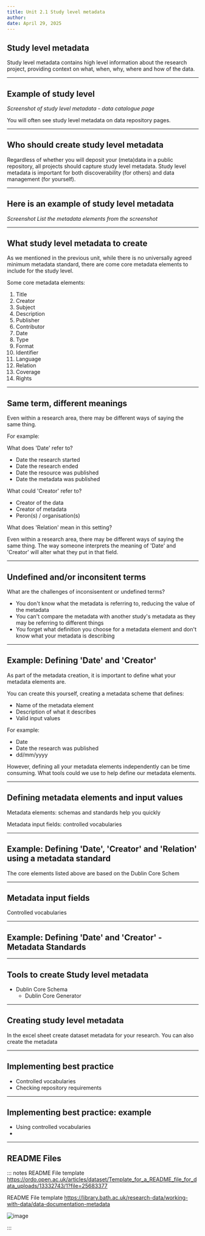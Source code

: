 ```yaml
---
title: Unit 2.1 Study level metadata
author: 
date: April 29, 2025
---
```

## Study level metadata

Study level metadata contains high level information about the research project, providing context on what, when, why, where and how of the data.

---
## Example of study level

_Screenshot of study level metadata - data catalogue page_

You will often see study level metadata on data repository pages.

---
## Who should create study level metadata

Regardless of whether you will deposit your (meta)data in a public repository, all projects should capture study level metadata.
Study level metadata is important for both discoverability (for others) and data management (for yourself).

---
## Here is an example of study level metadata

_Screenshot_
_List the metadata elements from the screenshot_

---
## What study level metadata to create

As we mentioned in the previous unit, while there is no universally agreed minimum metadata standard, there are come core metadata elements to include for the study level.

Some core metadata elements:

1. Title	
2. Creator	
3. Subject	
4. Description	
5. Publisher	
6. Contributor
7. Date
8. Type
9. Format
10. Identifier
11. Language
12. Relation
13. Coverage
14. Rights

---
## Same term, different meanings 

Even within a research area, there may be different ways of saying the same thing. 

For example: 

What does 'Date' refer to?
- Date the research started
- Date the research ended
- Date the resource was published
- Date the metadata was published

What could 'Creator' refer to?
- Creator of the data
- Creator of metadata
- Peron(s) / organisation(s)

What does 'Relation' mean in this setting?

Even within a research area, there may be different ways of saying the same thing. The way someone interprets the meaning of 'Date' and 'Creator' will alter what they put in that field.

---
## Undefined and/or inconsitent terms

What are the challenges of inconsisentent or undefined terms?
- You don't know what the metadata is referring to, reducing the value of the metadata
- You can't compare the metadata with another study's metadata as they may be referring to different things
- You forget what definition you choose for a metadata element and don't know what your metadata is describing

---
## Example: Defining 'Date' and 'Creator'

As part of the metadata creation, it is important to define what your metadata elements are.

You can create this yourself, creating a metadata scheme that defines:
- Name of the metadata element
- Description of what it describes
- Valid input values

For example:
- Date
- Date the research was published
- dd/mm/yyyy

However, defining all your metadata elements independently can be time consuming. 
What tools could we use to help define our metadata elements.

---
## Defining metadata elements and input values

Metadata elements: schemas and standards help you quickly 

Metadata input fields: controlled vocabularies  

---
## Example: Defining 'Date', 'Creator' and 'Relation' using a metadata standard

The core elements listed above are based on the Dublin Core Schem

---
## Metadata input fields

Controlled vocabularies

---
## Example: Defining 'Date' and 'Creator' - Metadata Standards




---

## Tools to create Study level metadata
 
 - Dublin Core Schema
   - Dublin Core Generator
   
---

## Creating study level metadata

In the excel sheet create dataset metadata for your research.
You can also create the metadata 

---

## Implementing best practice 

- Controlled vocabularies
- Checking repository requirements

---

## Implementing best practice: example 

- Using controlled vocabularies
- 

---

## README Files



::: notes
README File template https://ordo.open.ac.uk/articles/dataset/Template_for_a_README_file_for_data_uploads/13332743/1?file=25683377

README File template
https://library.bath.ac.uk/research-data/working-with-data/data-documentation-metadata

![image](https://github.com/user-attachments/assets/9e151c89-e8e7-4304-b953-7b1f18083e41)

:::

